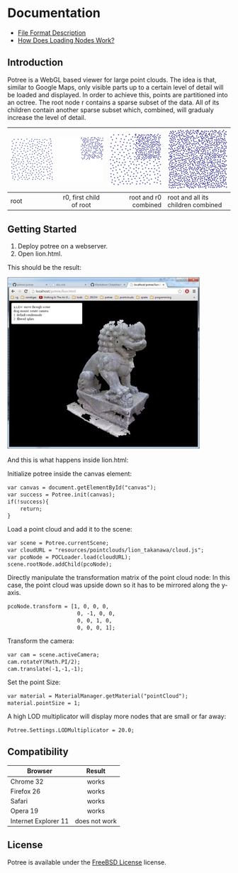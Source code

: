 # Documentation

* [File Format Description](./file_format.md)
* [How Does Loading Nodes Work?](./how_does_loading_nodes_work.md)

## Introduction

Potree is a WebGL based viewer for large point clouds. The idea is that, similar to Google Maps, only visible parts up to a certain level of detail 
will be loaded and displayed. In order to achieve this, points are partitioned into an octree.
The root node r contains a sparse subset of the data. All of its children contain another sparse subset which, combined, will gradualy increase 
the level of detail. 

| ![](./images/r.png "")        | ![](./images/r1.png "") | ![](./images/r_and_r1.png "") | ![](./images/r_and_rx.png "") |
| ------------- |:-------------:| -----:| --- |
| root          | r0, first child of root | root and r0 combined | root and all its children combined |

## Getting Started

1. Deploy potree on a webserver. 
2. Open lion.html.

This should be the result:

![](./images/lion_demo_screenshot.jpg)

And this is what happens inside lion.html:

Initialize potree inside the canvas element:

    var canvas = document.getElementById("canvas");
    var success = Potree.init(canvas);
    if(!success){
    	return;
    }
    
Load a point cloud and add it to the scene:

    var scene = Potree.currentScene;
    var cloudURL = "resources/pointclouds/lion_takanawa/cloud.js";    
    var pcoNode = POCLoader.load(cloudURL);
    scene.rootNode.addChild(pcoNode);
    
Directly manipulate the transformation matrix of the point cloud node:
In this case, the point cloud was upside down so it has to be mirrored along the y-axis.

    pcoNode.transform = [1, 0, 0, 0,
    				      0, -1, 0, 0,
    				      0, 0, 1, 0,
    				      0, 0, 0, 1];

Transform the camera:

    var cam = scene.activeCamera;
    cam.rotateY(Math.PI/2);
    cam.translate(-1,-1,-1);
    
Set the point Size:

    var material = MaterialManager.getMaterial("pointCloud");
    material.pointSize = 1;

A high LOD multiplicator will display more nodes that are small or far away:

	Potree.Settings.LODMultiplicator = 20.0;
	


## Compatibility

| Browser              | Result        |
| -------------------- |:-------------:|
| Chrome 32            | works         |
| Firefox 26           | works         |
| Safari               | works         |
| Opera 19             | works         |
| Internet Explorer 11 | does not work |


## License 

Potree is available under the [FreeBSD License](http://en.wikipedia.org/wiki/BSD_licenses) license.

